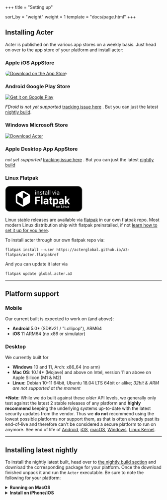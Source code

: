 +++
title = "Setting up"

sort_by = "weight"
weight = 1
template = "docs/page.html"
+++

## Installing Acter

Acter is published on the various app stores on a weekly basis. Just head on over to the app store of your platform and install acter:

### Apple iOS AppStore

<a href="https://apps.apple.com/us/app/acter/id6445989155?itsct=apps_box_badge&amp;itscg=30200">
    <img src="https://tools.applemediaservices.com/api/badges/download-on-the-app-store/black/en-us?size=250x83&amp;releaseDate=1694390400" alt="Download on the App Store" style="border-radius: 13px; width: 250px; height: 83px;">
</a>

### Android Google Play Store

<a href='https://play.google.com/store/apps/details?id=global.acter.a3&pcampaignid=pcampaignidMKT-Other-global-all-co-prtnr-py-PartBadge-Mar2515-1'>
    <img alt='Get it on Google Play' width="250" src='https://play.google.com/intl/en_us/badges/static/images/badges/en_badge_web_generic.png'/>
</a>

_FDroid is not yet supported_ [tracking issue here](https://github.com/acterglobal/a3/issues/1016) . But you can just the latest [nightly build](/nightly).

### Windows Microsoft Store

<a href="ms-windows-store://pdp/?ProductId=9NZLTDVTN203">
    <img height="83" src="https://get.microsoft.com/images/en-us%20dark.svg" alt="Download Acter" />
</a>

### Apple Desktop App AppStore

_not yet supported_ [tracking issue here](https://github.com/acterglobal/a3/issues/1016) . But you can just the latest [nightly build](/nightly)

### Linux Flatpak

<img height="83" src="/images/flatpak-badge-en.svg" alt="Install Acter on Linux via Flatpak" />

Linux stable releases are available via [flatpak](https://www.flatpak.org/) in our own flatpak repo. Most modern Linux distribution ship with flatpak preinstalled, if not [learn how to set it up for you here](https://www.flatpak.org/setup/).

To install acter through our own flatpak repo via:

```
flatpak install --user https://acterglobal.github.io/a3-flatpak/acter.flatpakref
```

And you can update it later via

```
flatpak update global.acter.a3
```

---

## Platform support

### Mobile

Our current built is expected to work on (and above):

- **Android** 5.0\* (SDKv21 / "Lollipop"), ARM64
- **iOS** 11 ARM64 (no x86 or simulator)

### Desktop

We currently built for

- **Windows** 10 and 11, Arch: x86_64 (no arm)
- **Mac OS**: 10.14\* (Mojave) and above on Intel, version 11 an above on Apple Silicon (M1 & M2)
- **Linux**: Debian 10-11 64bit, Ubuntu 18.04 LTS 64bit or alike; _32bit & ARM are not supported at the moment_

**\*Note**: While we do built against these _older_ API levels, we generally only test against the latest 2 stable releases of any platform and **highly recommend** keeping the underlying systems up-to-date with the latest security updates from the vendor. Thus we **do not** recommend using the lowest possible platforms nor support them, as that is often already past its end-of-live and therefore can't be considered a secure platform to run on anymore. See end of life of [Android](https://endoflife.date/android), [iOS](https://endoflife.date/ios), [macOS](https://endoflife.date/macos), [Windows](https://endoflife.date/windows), [Linux Kernel](https://endoflife.date/linux).

---

## Installing latest nightly

To install the nightly latest built, head over to [the nightly build section](/nightly/) and download the corresponding package for your platform. Once the download finished unpack it and run the `Acter` executable. Be sure to note the following for your platform:

<details>
<summary><strong>Running on MacOS</strong></summary>
MacOS will probably refuse to open the application stating it was downloaded from an unknown Source. To allow it to proceed, close that said dialog, Navigate to your `System Settings -> General -> Privacy & Security` and under the security section you'll find the option to `Run Acter anyways`. Click that to start Acter. And subsequent run should work without it bothering you again. You might have to repeat that process for every new downloaded version though.
</details>

<details>
<summary><strong>Install on iPhone/iOS</strong></summary>
We are running this in a limited so called Ad-Hoc built at the moment, which requires us to register every iOS device with Apple prior for it to work. In order to be able to do that, you need to navigate to [udid.tech](https://udid.tech/) with your target device(s), follow the process there and sent us over the resulting UDID. Once we have received that we will submit it to apple and the next nightly built after (in general) should be able to work on your device. To install just navigate to the [nightly page](/nightly/) on your device and click `iOS / iPhone` - it should ask you a few security questions but then should be willing to proceed.

**Note**: We have a limit number (100) of signatures we can add for the built, so please only register devices you are expecting to use and inform us if you stop using any device, so we can free up that slot.

</details>
